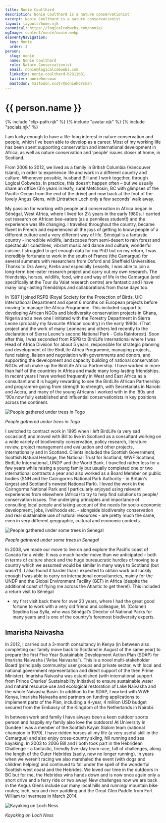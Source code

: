 ```yaml
---
title: Nonie Coulthard
description: Nonie Coulthard is a nature conservationist
excerpt: Nonie Coulthard is a nature conservationist
layout: layouts/home.njk
canonical: https://logicalcobwebs.com/nonie/
ogImage: content/nonie/nonie.webp
eleventyNavigation:
  key: Nonie
  order: 3
person:
  slug: nonie
  name: Nonie Coulthard
  role: Nature Conservationist
  email: nonie@logicalcobwebs.com
  linkedin: nonie-coulthard-b2911b31
  twitter: noniehorsman
  mastodon: mastodon.scot/@noniehorsman
---
```


# {{ person.name }}

<div class="avatar-and-social">
  {% include "clip-path.njk" %}
  {% include "avatar.njk" %}
  {% include "socials.njk" %}
</div>

I am lucky enough to have a life-long interest in nature conservation and
people, which I've been able to develop as a career. Most of my working life
has been spent supporting conservation and international development in
Africa, as well as nature conservation and ‘people’ issues closer at home, in
Scotland.

From 2008 to 2012, we lived as a family in British Columbia (Vancouver
Island), in order to experience life and work in a different country and
culture. Whenever possible, husband Bill and I work together, through Logical
Cobwebs. In practice, this doesn’t happen often – but we usually share an
office (3½ years in leafy, rural Metchosin, BC with glimpses of the Pacific
Ocean from the end of the drive) and now back at the foot of the lovely Angus
Glens, with Lintrathen Loch only a few seconds’ walk away.

My passion for working with people and conservation in Africa began in
Sénégal, West Africa, where I lived for 2½ years in the early 1980s. I carried
out research on African bee-eaters (as a penniless student!) and the
experience was life changing. I travelled throughout the country, became
fluent in French and experienced all the joys of getting to know people of a
different culture and a very different way of life. Sénégal is a fantastic
country - incredible wildlife, landscapes from semi-desert to rain forest and
spectacular coastlines, vibrant music and dance and culture, wonderful
cuisine. I struggled to get enough data for my PhD but on my return, I was
incredibly fortunate to work in the south of France (the Camargue) for several
summers with researchers from Oxford and Sheffield Universities. Thanks to Drs
Avery, Krebs and especially Lessells, I was able to join a long-term bee-eater
research project and carry out my own research. The friendship, horses,
wildlife, food, wine and way of life in the Camargue (and specifically at the
Tour du Valat research centre) are fantastic and I have many long-lasting
friendships and collaborations from those days too.

In 1987 I joined RSPB (Royal Society for the Protection of Birds, UK)
International Department and spent 6 months on European projects before moving
to manage the Africa Programme. This included support to developing African
NGOs and biodiversity conservation projects in Ghana, Nigeria and a new one I
initiated with the Forestry Department in Sierra Leone (probably my favourite
African country) in the early 1990s. (That project and the work of many
Leoneans and others led recently to the declaration of Sierra Leone's second
National Park - Gola Rainforest). Soon after this, I was seconded from RSPB to
BirdLife International where I was Head of Africa Division for about 5 years,
responsible for strategic planning and development of the BirdLife Africa
Programme, managing projects, fund raising, liaison and negotiation with
governments and donors; and supporting the development and capacity building
of national conservation NGOs which make up the BirdLife Africa Partnership. I
have worked in more than half of the countries in Africa and made many
long-lasting friendships. In recent years I have worked frequently in West and
East Africa as a consultant and it is hugely rewarding to see the BirdLife
African Partnership and programme going from strength to strength, with
Secretariats in Nairobi and Accra, and many of the young Africans I worked
with in the ‘80s and ‘90s now fully established and influential
conservationists in key positions across the continent.

<img src="./togo.jpg" alt="People gathered under trees in Togo" />

*People gathered under trees in Togo*

I switched to contract work in 1995 when I left BirdLife (a very sad
occasion!) and moved with Bill to live in Scotland as a consultant working on
a wide variety of biodiversity conservation, policy research, literature
review, project management and evaluation and other projects, internationally
and in Scotland. Clients included the Scottish Government, Scottish Natural
Heritage, the National Trust for Scotland, WWF Scotland, BirdLife
International, UNDP and the World Bank. I travelled rather less for a few
years while raising a young family but usually completed one or two
international contracts a year and also worked as a Board Member on public
bodies (SNH and the Cairngorms National Park Authority - in Britain's largest
and Scotland's newest National Park). I loved the work in the Cairngorms
National Park and I particularly enjoyed using relevant experiences from
elsewhere (Africa) to try to help find solutions to people/ conservation
issues. The underlying principles and importance of consulting local people
and taking account of the needs for socio-economic development, jobs,
livelihoods etc. - alongside biodiversity conservation and real sustainable
use of natural resources - are pretty much the same, even in very different
geographic, cultural and economic contexts.

<img src="./senegal.jpg" alt="People gathered under some trees in Senegal" />

*People gathered under some trees in Senegal*

In 2008, we made our move to live on and explore the Pacific coast of Canada
for a while. It was a much harder move than we anticipated – both in terms of
culture shock and the huge bureaucratic hurdles of moving to a country which
we assumed would be similar in many ways to Scotland (but wasn’t!). I also
found it harder than I expected to obtain work but luckily enough I was able
to carry on international consultancies, mainly for the UNDP and the Global
Environment Facility (GEF) in Africa (despite the additional coast of flying
me across the Atlantic to get there!). This included a return visit to Sénégal
- my first visit back there for over 20 years, where I had the great good
fortune to work with a very old friend and colleague, M. (Colonel) Seydina
Issa Sylla, who was Sénégal's Director of National Parks for many years and is
one of the country's foremost biodiversity experts.

## Imarisha Naivasha

In 2012, I carried out a 3-month consultancy in Kenya (in between also
completing our family move back to Scotland in August of the same year) to
prepare the first Five Year Sustainable Development Action Plan (SDAP) for
Imarisha Naivasha (“Arise Naivasha”). This is a novel multi-stakeholder Board
(principally community/ user groups and private sector, with local and
national government representation and direct support of the then Prime
Minister). Imarisha Naivasha was established (with international support from
Prince Charles’ Sustainability Initiative) to ensure sustainable water and
natural resource use and ecological restoration of Lake Naivasha and the whole
Naivasha Basin. In addition to the SDAP, I worked with WWF Kenya, Imarisha
Naivasha and partners on funding applications to implement parts of the Plan,
including a 4-year, 4 million USD budget secured from the Embassy of the
Kingdom of the Netherlands in Nairobi.

In between work and family I have always been a keen outdoor sports person and
happily my family also love the outdoors! At University in Dundee I was a
member of the Scottish Kayak Slalom team (national champion in 1979). I have
ridden horses all my life (a very useful skill in the Camargue) and also enjoy
cross-country skiing, hill running and sea kayaking. In 2003 to 2006 Bill and
I both took part in the Hebridean Challenge - a fantastic, friendly five-day
team race, full of challenges, along the length of the Outer Hebrides (sadly,
now no longer running). In years when we weren’t racing we also marshaled the
event (with dogs and children helping) and continued to fall under the spell
of the wonderful Scottish west coast and the Hebrides. We loved our time in
the outdoors in BC but for me, the Hebrides wins hands down and is now once
again only a short drive and a ferry ride or two away! New challenges now we
are back in the Angus Glens include our many local hills and running/ mountain
bike routes; loch, sea and river paddling and the Great Glen Paddle from Fort
William to Inverness in March 2014.

<img src="./kayak.jpg" alt="Kayaking on Loch Ness" />

*Kayaking on Loch Ness*
